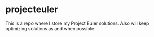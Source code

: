 # projecteuler
This is a repo where I store my Project Euler solutions.
Also will keep optimizing solutions as and when possible.
